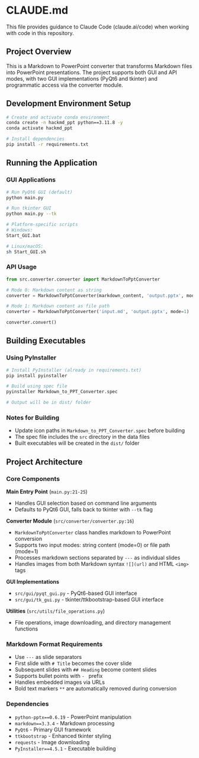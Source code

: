# CLAUDE.md

This file provides guidance to Claude Code (claude.ai/code) when working with code in this repository.

## Project Overview

This is a Markdown to PowerPoint converter that transforms Markdown files into PowerPoint presentations. The project supports both GUI and API modes, with two GUI implementations (PyQt6 and tkinter) and programmatic access via the converter module.

## Development Environment Setup

```bash
# Create and activate conda environment
conda create -n hackmd_ppt python==3.11.8 -y
conda activate hackmd_ppt

# Install dependencies
pip install -r requirements.txt
```

## Running the Application

### GUI Applications
```bash
# Run PyQt6 GUI (default)
python main.py

# Run tkinter GUI
python main.py --tk

# Platform-specific scripts
# Windows:
Start_GUI.bat

# Linux/macOS:
sh Start_GUI.sh
```

### API Usage
```python
from src.converter.converter import MarkdownToPptConverter

# Mode 0: Markdown content as string
converter = MarkdownToPptConverter(markdown_content, 'output.pptx', mode=0)

# Mode 1: Markdown content as file path
converter = MarkdownToPptConverter('input.md', 'output.pptx', mode=1)

converter.convert()
```

## Building Executables

### Using PyInstaller
```bash
# Install PyInstaller (already in requirements.txt)
pip install pyinstaller

# Build using spec file
pyinstaller Markdown_to_PPT_Converter.spec

# Output will be in dist/ folder
```

### Notes for Building
- Update icon paths in `Markdown_to_PPT_Converter.spec` before building
- The spec file includes the `src` directory in the data files
- Built executables will be created in the `dist/` folder

## Project Architecture

### Core Components

**Main Entry Point** (`main.py:21-25`)
- Handles GUI selection based on command line arguments
- Defaults to PyQt6 GUI, falls back to tkinter with `--tk` flag

**Converter Module** (`src/converter/converter.py:16`)
- `MarkdownToPptConverter` class handles markdown to PowerPoint conversion
- Supports two input modes: string content (mode=0) or file path (mode=1)
- Processes markdown sections separated by `---` as individual slides
- Handles images from both Markdown syntax `![](url)` and HTML `<img>` tags

**GUI Implementations**
- `src/gui/pyqt_gui.py` - PyQt6-based GUI interface
- `src/gui/tk_gui.py` - tkinter/ttkbootstrap-based GUI interface

**Utilities** (`src/utils/file_operations.py`)
- File operations, image downloading, and directory management functions

### Markdown Format Requirements
- Use `---` as slide separators
- First slide with `# Title` becomes the cover slide
- Subsequent slides with `## Heading` become content slides
- Supports bullet points with `- ` prefix
- Handles embedded images via URLs
- Bold text markers `**` are automatically removed during conversion

### Dependencies
- `python-pptx==0.6.19` - PowerPoint manipulation
- `markdown==3.3.4` - Markdown processing
- `PyQt6` - Primary GUI framework
- `ttkbootstrap` - Enhanced tkinter styling
- `requests` - Image downloading
- `PyInstaller==4.5.1` - Executable building